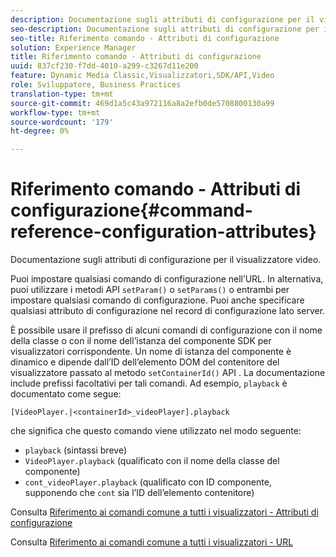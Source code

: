 ```yaml
---
description: Documentazione sugli attributi di configurazione per il visualizzatore video.
seo-description: Documentazione sugli attributi di configurazione per il visualizzatore video.
seo-title: Riferimento comando - Attributi di configurazione
solution: Experience Manager
title: Riferimento comando - Attributi di configurazione
uuid: 837cf230-f7dd-4010-a299-c3267d11e200
feature: Dynamic Media Classic,Visualizzatori,SDK/API,Video
role: Sviluppatore, Business Practices
translation-type: tm+mt
source-git-commit: 469d1a5c43a972116a8a2efb0de5708800130a99
workflow-type: tm+mt
source-wordcount: '179'
ht-degree: 0%

---
```



# Riferimento comando - Attributi di configurazione{#command-reference-configuration-attributes}

Documentazione sugli attributi di configurazione per il visualizzatore video.

Puoi impostare qualsiasi comando di configurazione nell’URL. In alternativa, puoi utilizzare i metodi API `setParam()` o `setParams()` o entrambi per impostare qualsiasi comando di configurazione. Puoi anche specificare qualsiasi attributo di configurazione nel record di configurazione lato server.

È possibile usare il prefisso di alcuni comandi di configurazione con il nome della classe o con il nome dell’istanza del componente SDK per visualizzatori corrispondente. Un nome di istanza del componente è dinamico e dipende dall’ID dell’elemento DOM del contenitore del visualizzatore passato al metodo `setContainerId()` API . La documentazione include prefissi facoltativi per tali comandi. Ad esempio, `playback` è documentato come segue:

```
[VideoPlayer.|<containerId>_videoPlayer].playback
```

che significa che questo comando viene utilizzato nel modo seguente:

* `playback` (sintassi breve)
* `VideoPlayer.playback` (qualificato con il nome della classe del componente)
* `cont_videoPlayer.playback` (qualificato con ID componente, supponendo che  `cont` sia l’ID dell’elemento contenitore)

Consulta [Riferimento ai comandi comune a tutti i visualizzatori - Attributi di configurazione](../../../r-html5-viewer-20-cmdref-configattrib/r-html5-viewer-20-cmdref-configattrib.md#concept-850e0f2c49b949deb7cfbfd330d329bd)

Consulta [Riferimento ai comandi comune a tutti i visualizzatori - URL](../../../c-html5-viewer-20-cmdref-url/c-html5-viewer-20-cmdref-url.md#concept-9b337f349b7b406b8c33c7ee96b3e226)
